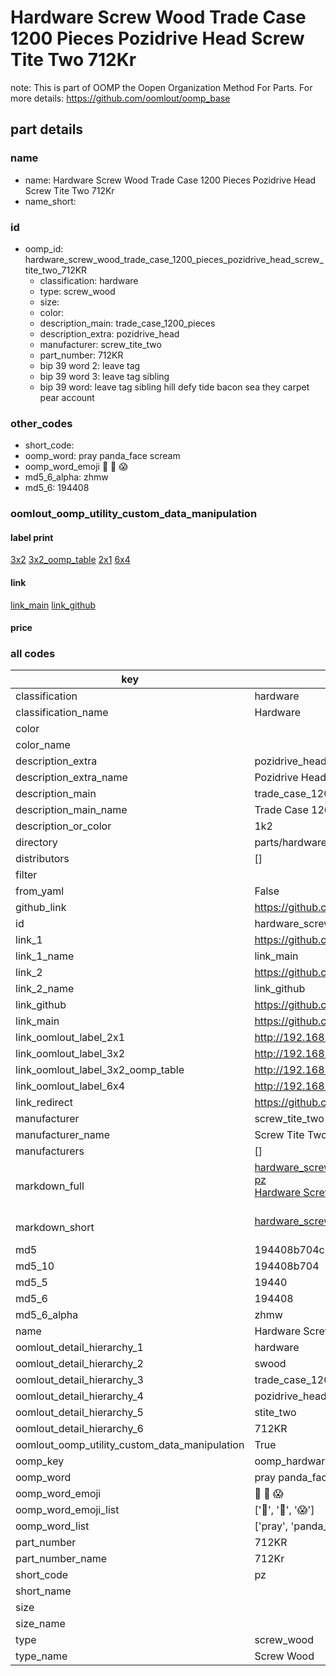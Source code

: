 # Hardware Screw Wood Trade Case 1200 Pieces Pozidrive Head Screw Tite Two 712Kr  

note: This is part of OOMP the Oopen Organization Method For Parts. For more details: https://github.com/oomlout/oomp_base

##  part details
  







### name
* name: Hardware Screw Wood Trade Case 1200 Pieces Pozidrive Head Screw Tite Two 712Kr
* name_short: 
### id
* oomp_id: hardware_screw_wood_trade_case_1200_pieces_pozidrive_head_screw_tite_two_712KR
  * classification: hardware
  * type: screw_wood
  * size: 
  * color: 
  * description_main: trade_case_1200_pieces
  * description_extra: pozidrive_head
  * manufacturer: screw_tite_two
  * part_number: 712KR
  * bip 39 word 2: leave tag
  * bip 39 word 3: leave tag sibling
  * bip 39 word: leave tag sibling hill defy tide bacon sea they carpet pear account

### other_codes
* short_code: 
* oomp_word: pray panda_face scream
* oomp_word_emoji :pray: :panda_face: :scream:
* md5_6_alpha: zhmw
* md5_6: 194408






### oomlout_oomp_utility_custom_data_manipulation
#### label print
[3x2](http://192.168.1.245:1112/?label=oomp%20zhmw)
[3x2_oomp_table](http://192.168.1.108:1112/?label=oomp%20zhmw)
[2x1](http://192.168.1.242:1112/?label=oomp%20zhmw)
[6x4](http://192.168.1.55:1112/?label=oomp%20zhmw)    

#### link

[link_main](https://github.com/oomlout/oomlout_oomp_version_1_messy/tree/main/parts/hardware_screw_wood_trade_case_1200_pieces_pozidrive_head_screw_tite_two_712KR) [link_github](https://github.com/oomlout/oomlout_oomp_version_1_messy/tree/main/parts/hardware_screw_wood_trade_case_1200_pieces_pozidrive_head_screw_tite_two_712KR)                             

#### price







### all codes 
| key | value |  
| --- | --- |  
| classification | hardware |  
| classification_name | Hardware |  
| color |  |  
| color_name |  |  
| description_extra | pozidrive_head |  
| description_extra_name | Pozidrive Head |  
| description_main | trade_case_1200_pieces |  
| description_main_name | Trade Case 1200 Pieces |  
| description_or_color | 1k2 |  
| directory | parts/hardware_screw_wood_trade_case_1200_pieces_pozidrive_head_screw_tite_two_712KR |  
| distributors | [] |  
| filter |  |  
| from_yaml | False |  
| github_link | https://github.com/oomlout/oomlout_oomp_part_src/tree/main/parts/hardware_screw_wood_trade_case_1200_pieces_pozidrive_head_screw_tite_two_712KR |  
| id | hardware_screw_wood_trade_case_1200_pieces_pozidrive_head_screw_tite_two_712KR |  
| link_1 | https://github.com/oomlout/oomlout_oomp_version_1_messy/tree/main/parts/hardware_screw_wood_trade_case_1200_pieces_pozidrive_head_screw_tite_two_712KR |  
| link_1_name | link_main |  
| link_2 | https://github.com/oomlout/oomlout_oomp_version_1_messy/tree/main/parts/hardware_screw_wood_trade_case_1200_pieces_pozidrive_head_screw_tite_two_712KR |  
| link_2_name | link_github |  
| link_github | https://github.com/oomlout/oomlout_oomp_version_1_messy/tree/main/parts/hardware_screw_wood_trade_case_1200_pieces_pozidrive_head_screw_tite_two_712KR |  
| link_main | https://github.com/oomlout/oomlout_oomp_version_1_messy/tree/main/parts/hardware_screw_wood_trade_case_1200_pieces_pozidrive_head_screw_tite_two_712KR |  
| link_oomlout_label_2x1 | http://192.168.1.242:1112/?label=oomp%20zhmw |  
| link_oomlout_label_3x2 | http://192.168.1.245:1112/?label=oomp%20zhmw |  
| link_oomlout_label_3x2_oomp_table | http://192.168.1.108:1112/?label=oomp%20zhmw |  
| link_oomlout_label_6x4 | http://192.168.1.55:1112/?label=oomp%20zhmw |  
| link_redirect | https://github.com/oomlout/oomlout_oomp_version_1_messy/tree/main/parts/hardware_screw_wood_trade_case_1200_pieces_pozidrive_head_screw_tite_two_712KR |  
| manufacturer | screw_tite_two |  
| manufacturer_name | Screw Tite Two |  
| manufacturers | [] |  
| markdown_full | [hardware_screw_wood_trade_case_1200_pieces_pozidrive_head_screw_tite_two_712KR](none)<br>[pz](none)<br>[Hardware Screw Wood Trade Case 1200 Pieces Pozidrive Head Screw Tite Two 712Kr](none)<br><br> |  
| markdown_short | [hardware_screw_wood_trade_case_1200_pieces_pozidrive_head_screw_tite_two_712KR](none)<br><br> |  
| md5 | 194408b704c1e22b871cd6bb8f774bf7 |  
| md5_10 | 194408b704 |  
| md5_5 | 19440 |  
| md5_6 | 194408 |  
| md5_6_alpha | zhmw |  
| name | Hardware Screw Wood Trade Case 1200 Pieces Pozidrive Head Screw Tite Two 712Kr |  
| oomlout_detail_hierarchy_1 | hardware |  
| oomlout_detail_hierarchy_2 | swood |  
| oomlout_detail_hierarchy_3 | trade_case_1200_pieces |  
| oomlout_detail_hierarchy_4 | pozidrive_head |  
| oomlout_detail_hierarchy_5 | stite_two |  
| oomlout_detail_hierarchy_6 | 712KR |  
| oomlout_oomp_utility_custom_data_manipulation | True |  
| oomp_key | oomp_hardware_screw_wood_trade_case_1200_pieces_pozidrive_head_screw_tite_two_712KR |  
| oomp_word | pray panda_face scream |  
| oomp_word_emoji | :pray: :panda_face: :scream: |  
| oomp_word_emoji_list | [':pray:', ':panda_face:', ':scream:'] |  
| oomp_word_list | ['pray', 'panda_face', 'scream'] |  
| part_number | 712KR |  
| part_number_name | 712Kr |  
| short_code | pz |  
| short_name |  |  
| size |  |  
| size_name |  |  
| type | screw_wood |  
| type_name | Screw Wood |  
